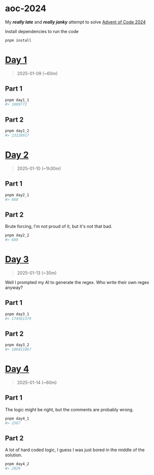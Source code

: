 # aoc-2024

My ***really late*** and ***really janky*** attempt to solve [Advent of Code 2024](https://adventofcode.com/2024)

Install dependencies to run the code

```sh
pnpm install
```

# [Day 1](https://adventofcode.com/2024/day/1)

> 2025-01-09 (~60m)

## Part 1

```sh
pnpm day1_1
#> 1889772
```

## Part 2

```sh
pnpm day1_2
#> 23228917
```

# [Day 2](https://adventofcode.com/2024/day/2)

> 2025-01-10 (~1h30m)

## Part 1

```sh
pnpm day2_1
#> 660
```

## Part 2

Brute forcing, I'm not proud of it, but it's not that bad.

```sh
pnpm day2_2
#> 689
```

# [Day 3](https://adventofcode.com/2024/day/3)

> 2025-01-13 (~30m)

Well I prompted my AI to generate the regex. Who write their own regex anyway?

## Part 1

```sh
pnpm day3_1
#> 174561379
```

## Part 2

```sh
pnpm day3_2
#> 106921067
```

# [Day 4](https://adventofcode.com/2024/day/4)

> 2025-01-14 (~60m)

## Part 1

The logic might be right, but the comments are probably wrong.

```sh
pnpm day4_1
#> 2567
```

## Part 2

A lot of hard coded logic, I guess I was just bored in the middle of the solution.

```sh
pnpm day4_2
#> 2029
```
